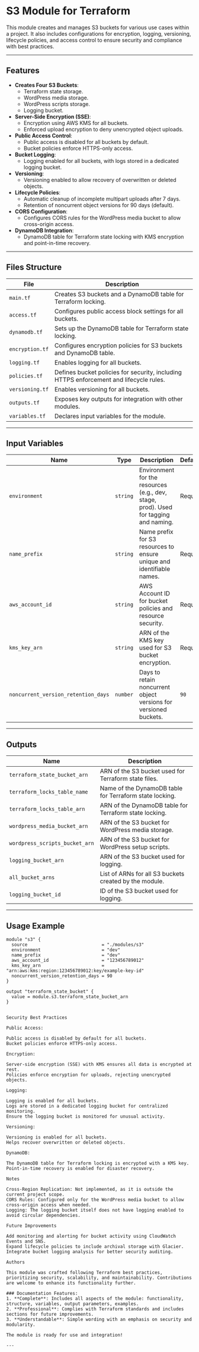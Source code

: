 # S3 Module for Terraform

This module creates and manages S3 buckets for various use cases within a project. It also includes configurations for encryption, logging, versioning, lifecycle policies, and access control to ensure security and compliance with best practices.

---

## Features

- **Creates Four S3 Buckets**:
  - Terraform state storage.
  - WordPress media storage.
  - WordPress scripts storage.
  - Logging bucket.
- **Server-Side Encryption (SSE)**:
  - Encryption using AWS KMS for all buckets.
  - Enforced upload encryption to deny unencrypted object uploads.
- **Public Access Control**:
  - Public access is disabled for all buckets by default.
  - Bucket policies enforce HTTPS-only access.
- **Bucket Logging**:
  - Logging enabled for all buckets, with logs stored in a dedicated logging bucket.
- **Versioning**:
  - Versioning enabled to allow recovery of overwritten or deleted objects.
- **Lifecycle Policies**:
  - Automatic cleanup of incomplete multipart uploads after 7 days.
  - Retention of noncurrent object versions for 90 days (default).
- **CORS Configuration**:
  - Configures CORS rules for the WordPress media bucket to allow cross-origin access.
- **DynamoDB Integration**:
  - DynamoDB table for Terraform state locking with KMS encryption and point-in-time recovery.

---

## Files Structure

| **File**          | **Description**                                                                        |
|-------------------|----------------------------------------------------------------------------------------|
| `main.tf`         | Creates S3 buckets and a DynamoDB table for Terraform locking.                         |
| `access.tf`       | Configures public access block settings for all buckets.                               |
| `dynamodb.tf`     | Sets up the DynamoDB table for Terraform state locking.                                |
| `encryption.tf`   | Configures encryption policies for S3 buckets and DynamoDB table.                      |
| `logging.tf`      | Enables logging for all buckets.                                                       |
| `policies.tf`     | Defines bucket policies for security, including HTTPS enforcement and lifecycle rules. |
| `versioning.tf`   | Enables versioning for all buckets.                                                    |
| `outputs.tf`      | Exposes key outputs for integration with other modules.                                |
| `variables.tf`    | Declares input variables for the module.                                               |

---

## Input Variables

| **Name**                           | **Type**     | **Description**                                                                            | **Default/Required** |
|------------------------------------|--------------|-------------------------------------------------------------------------------------------|-----------------------|
| `environment`                      | `string`     | Environment for the resources (e.g., dev, stage, prod). Used for tagging and naming.      | Required              |
| `name_prefix`                      | `string`     | Name prefix for S3 resources to ensure unique and identifiable names.                     | Required              |
| `aws_account_id`                   | `string`     | AWS Account ID for bucket policies and resource security.                                 | Required              |
| `kms_key_arn`                      | `string`     | ARN of the KMS key used for S3 bucket encryption.                                         | Required              |
| `noncurrent_version_retention_days`| `number`     | Days to retain noncurrent object versions for versioned buckets.                         | `90`                  |

---

## Outputs

| **Name**                          | **Description**                                                                |
|-----------------------------------|--------------------------------------------------------------------------------|
| `terraform_state_bucket_arn`      | ARN of the S3 bucket used for Terraform state files.                           |
| `terraform_locks_table_name`      | Name of the DynamoDB table for Terraform state locking.                        |
| `terraform_locks_table_arn`       | ARN of the DynamoDB table for Terraform state locking.                         |
| `wordpress_media_bucket_arn`      | ARN of the S3 bucket for WordPress media storage.                              |
| `wordpress_scripts_bucket_arn`    | ARN of the S3 bucket for WordPress setup scripts.                              |
| `logging_bucket_arn`              | ARN of the S3 bucket used for logging.                                         |
| `all_bucket_arns`                 | List of ARNs for all S3 buckets created by the module.                         |
| `logging_bucket_id`               | ID of the S3 bucket used for logging.                                          |

---

## Usage Example

```hcl
module "s3" {
  source                            = "./modules/s3"
  environment                       = "dev"
  name_prefix                       = "dev"
  aws_account_id                    = "123456789012"
  kms_key_arn                       = "arn:aws:kms:region:123456789012:key/example-key-id"
  noncurrent_version_retention_days = 90
}

output "terraform_state_bucket" {
  value = module.s3.terraform_state_bucket_arn
}


Security Best Practices

Public Access:

Public access is disabled by default for all buckets.
Bucket policies enforce HTTPS-only access.

Encryption:

Server-side encryption (SSE) with KMS ensures all data is encrypted at rest.
Policies enforce encryption for uploads, rejecting unencrypted objects.

Logging:

Logging is enabled for all buckets.
Logs are stored in a dedicated logging bucket for centralized monitoring.
Ensure the logging bucket is monitored for unusual activity.

Versioning:

Versioning is enabled for all buckets.
Helps recover overwritten or deleted objects.

DynamoDB:

The DynamoDB table for Terraform locking is encrypted with a KMS key.
Point-in-time recovery is enabled for disaster recovery.

Notes

Cross-Region Replication: Not implemented, as it is outside the current project scope.
CORS Rules: Configured only for the WordPress media bucket to allow cross-origin access when needed.
Logging: The logging bucket itself does not have logging enabled to avoid circular dependencies.

Future Improvements

Add monitoring and alerting for bucket activity using CloudWatch Events and SNS.
Expand lifecycle policies to include archival storage with Glacier.
Integrate bucket logging analysis for better security auditing.

Authors

This module was crafted following Terraform best practices, prioritizing security, scalability, and maintainability. Contributions are welcome to enhance its functionality further.

### Documentation Features:
1. **Complete**: Includes all aspects of the module: functionality, structure, variables, output parameters, examples.
2. **Professional**: Complies with Terraform standards and includes sections for future improvements.
3. **Understandable**: Simple wording with an emphasis on security and modularity.

The module is ready for use and integration!

---